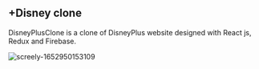  ## +Disney clone 
DisneyPlusClone is a clone of DisneyPlus website designed with React js, Redux and Firebase.

![screely-1652950153109](https://user-images.githubusercontent.com/91434033/169253967-7bb8964f-612e-4337-a6dc-1a19c87d6765.png)

